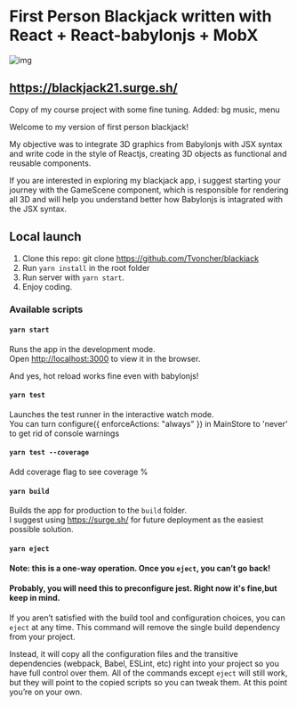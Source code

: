 # First Person Blackjack written with React + React-babylonjs + MobX
![img](https://github.com/Tvoncher/blackjack/assets/116438158/00db8f93-43ef-4915-802d-07ef7892f9b0)


## https://blackjack21.surge.sh/

Copy of my course project with some fine tuning.
Added: bg music, menu

Welcome to my version of first person blackjack!

My objective was to integrate 3D graphics from Babylonjs with JSX syntax and write code in the style of Reactjs, creating 3D objects as functional and reusable components.

If you are interested in exploring my blackjack app, i suggest starting your journey with the GameScene component, which is responsible for rendering all 3D and will help you understand better how Babylonjs is intagrated with the JSX syntax.

## Local launch

1. Clone this repo: git clone https://github.com/Tvoncher/blackjack
2. Run `yarn install` in the root folder
3. Run server with `yarn start`.
4. Enjoy coding.

### Available scripts

#### `yarn start`

Runs the app in the development mode.\
Open [http://localhost:3000](http://localhost:3000) to view it in the browser.

And yes, hot reload works fine even with babylonjs!

#### `yarn test`

Launches the test runner in the interactive watch mode.\
You can turn configure({ enforceActions: "always" }) in MainStore to 'never' to get rid of console warnings

#### `yarn test --coverage`

Add coverage flag to see coverage %

#### `yarn build`

Builds the app for production to the `build` folder.\
I suggest using https://surge.sh/ for future deployment as the easiest possible solution.

#### `yarn eject`

**Note: this is a one-way operation. Once you `eject`, you can’t go back!**

#### Probably, you will need this to preconfigure jest. Right now it's fine,but keep in mind.

If you aren’t satisfied with the build tool and configuration choices, you can `eject` at any time. This command will remove the single build dependency from your project.

Instead, it will copy all the configuration files and the transitive dependencies (webpack, Babel, ESLint, etc) right into your project so you have full control over them. All of the commands except `eject` will still work, but they will point to the copied scripts so you can tweak them. At this point you’re on your own.
